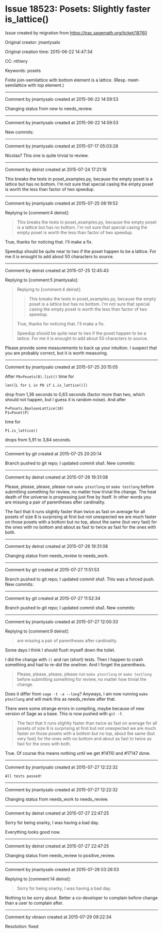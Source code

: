 # Issue 18523: Posets: Slightly faster is_lattice()

Issue created by migration from https://trac.sagemath.org/ticket/18760

Original creator: jmantysalo

Original creation time: 2015-06-22 14:47:34

CC:  nthiery

Keywords: posets

Finite join-semilattice with bottom element is a lattice. (Resp. meet-semilattice with top element.)


---

Comment by jmantysalo created at 2015-06-22 14:59:53

Changing status from new to needs_review.


---

Comment by jmantysalo created at 2015-06-22 14:59:53

New commits:


---

Comment by jmantysalo created at 2015-07-17 05:03:28

Nicolas? This one is quite trivial to review.


---

Comment by deinst created at 2015-07-24 17:21:18

This breaks the tests in poset_examples.py, because the empty poset is a lattice but has no bottom.  I'm not sure that special casing the empty poset  is worth the less than factor of two speedup.


---

Comment by jmantysalo created at 2015-07-25 08:19:52

Replying to [comment:4 deinst]:
> This breaks the tests in poset_examples.py, because the empty poset is a lattice but has no bottom.  I'm not sure that special casing the empty poset  is worth the less than factor of two speedup.

True, thanks for noticing that. I'll make a fix.

Speedup should be quite near to two if the poset happen to be a lattice. For me it is enought to add about 50 characters to source.


---

Comment by deinst created at 2015-07-25 12:45:43

Replying to [comment:5 jmantysalo]:
> Replying to [comment:4 deinst]:
> > This breaks the tests in poset_examples.py, because the empty poset is a lattice but has no bottom.  I'm not sure that special casing the empty poset  is worth the less than factor of two speedup.
> 
> True, thanks for noticing that. I'll make a fix.
> 
> Speedup should be quite near to two if the poset happen to be a lattice. For me it is enought to add about 50 characters to source.

Please provide some measurements to back up your intuition.  I suspect that you are probably correct, but it is worth measuring.


---

Comment by jmantysalo created at 2015-07-25 20:15:05

After `P8=Posets(8).list()` time for


```
len([L for L in P8 if L.is_lattice()])
```


drop from 1,36 seconds to 0,63 seconds (factor more than two, which should not happen, but I guess it is random noise). And after


```
P=Posets.BooleanLattice(10)
P1=Poset(P)
```


time for


```
P1.is_lattice()
```


drops from 5,91 to 3,84 seconds.


---

Comment by git created at 2015-07-25 20:20:14

Branch pushed to git repo; I updated commit sha1. New commits:


---

Comment by deinst created at 2015-07-26 19:31:08

Please, please, please, please run `make ptestlong` or `make testlong` before submitting something for review, no matter how trivial the change.  The heat death of the universe is progressing just fine by itself. In other words you are missing a pair of parentheses after cardinality. 

The fact that it runs slightly faster than twice as fast on average for all posets of size 8 is surprising at first but not unexpected  we are much faster on those posets with a bottom but no top, about the same (but very fast) for the ones with no bottom and about as fast to twice as fast for the ones with both.


---

Comment by deinst created at 2015-07-26 19:31:08

Changing status from needs_review to needs_work.


---

Comment by git created at 2015-07-27 11:51:53

Branch pushed to git repo; I updated commit sha1. This was a forced push. New commits:


---

Comment by git created at 2015-07-27 11:52:34

Branch pushed to git repo; I updated commit sha1. New commits:


---

Comment by jmantysalo created at 2015-07-27 12:00:33

Replying to [comment:9 deinst]:

> are missing a pair of parentheses after cardinality. 

Some days I think I should flush myself down the toilet.

I did the change with `()` and ran (short) tests. Then I happen to crash something and had to re-did the oneliner. And I forget the parenthesis.

> Please, please, please, please run `make ptestlong` or `make testlong` before submitting something for review, no matter how trivial the change.

Does it differ from `sage -t -a --long`? Anyways, I am now running `make ptestlong` and will mark this as needs_review after that.

There were some strange errors in compiling, maybe because of new version of Sage as a base. This is now pushed with `git -f`.

> The fact that it runs slightly faster than twice as fast on average for all posets of size 8 is surprising at first but not unexpected  we are much faster on those posets with a bottom but no top, about the same (but very fast) for the ones with no bottom and about as fast to twice as fast for the ones with both.

True. Of course this means nothing until we get #14110 and #17147 done.


---

Comment by jmantysalo created at 2015-07-27 12:22:32

`All tests passed!`


---

Comment by jmantysalo created at 2015-07-27 12:22:32

Changing status from needs_work to needs_review.


---

Comment by deinst created at 2015-07-27 22:47:25

Sorry for being snarky, I was having a bad day.

Everything looks good now.


---

Comment by deinst created at 2015-07-27 22:47:25

Changing status from needs_review to positive_review.


---

Comment by jmantysalo created at 2015-07-28 03:26:53

Replying to [comment:14 deinst]:
> Sorry for being snarky, I was having a bad day.

Nothing to be sorry about. Better a co-developer to complain before change than a user to complain after.


---

Comment by vbraun created at 2015-07-29 09:22:34

Resolution: fixed
